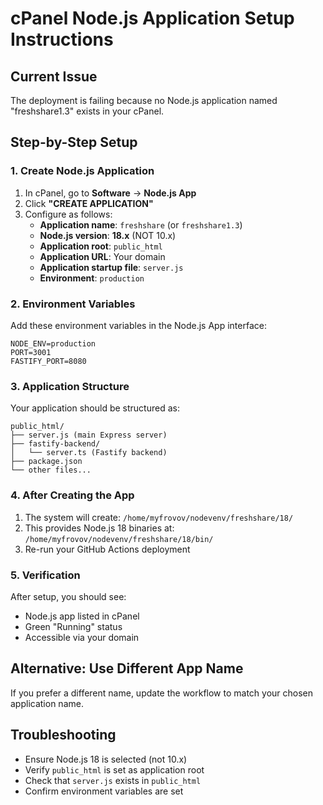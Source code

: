 # cPanel Node.js Application Setup Instructions

## Current Issue
The deployment is failing because no Node.js application named "freshshare1.3" exists in your cPanel.

## Step-by-Step Setup

### 1. Create Node.js Application
1. In cPanel, go to **Software** → **Node.js App**
2. Click **"CREATE APPLICATION"**
3. Configure as follows:
   - **Application name**: `freshshare` (or `freshshare1.3`)
   - **Node.js version**: **18.x** (NOT 10.x)
   - **Application root**: `public_html`
   - **Application URL**: Your domain
   - **Application startup file**: `server.js`
   - **Environment**: `production`

### 2. Environment Variables
Add these environment variables in the Node.js App interface:
```
NODE_ENV=production
PORT=3001
FASTIFY_PORT=8080
```

### 3. Application Structure
Your application should be structured as:
```
public_html/
├── server.js (main Express server)
├── fastify-backend/
│   └── server.ts (Fastify backend)
├── package.json
└── other files...
```

### 4. After Creating the App
1. The system will create: `/home/myfrovov/nodevenv/freshshare/18/`
2. This provides Node.js 18 binaries at: `/home/myfrovov/nodevenv/freshshare/18/bin/`
3. Re-run your GitHub Actions deployment

### 5. Verification
After setup, you should see:
- Node.js app listed in cPanel
- Green "Running" status
- Accessible via your domain

## Alternative: Use Different App Name
If you prefer a different name, update the workflow to match your chosen application name.

## Troubleshooting
- Ensure Node.js 18 is selected (not 10.x)
- Verify `public_html` is set as application root
- Check that `server.js` exists in `public_html`
- Confirm environment variables are set
